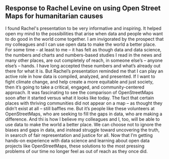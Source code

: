 ## Response to Rachel Levine on using Open Street Maps for humanitarian causes
I found Rachel's presentation to be very informative and inspiring. It helped open my mind to the possibilities that arise when data and people who want to do good in the world come together. I am invigorated by the prospect that my colleagues and I can use open data to make the world a better place. For some time –  at least to me – it has felt as though data and data science, the numbers and charts and numbers-based studies I read in the news and many other places, are out completely of reach, in someone else’s – anyone else’s – hands. I have long accepted these numbers and what’s already out there for what it is. But Rachel’s presentation reminded me that I can play an active role in how data is compiled, analyzed, and presented. If I want to fight climate change, and help create a more equitable and just society, then it’s going to take a critical, engaged, and community-centered approach. It was fascinating to see the comparison of OpenStreetMaps soon after it started versus what it looks like today. The fact that certain places with thriving communities did not appear on a map – as thought they didn’t exist at all – still baffles me. But it’s people like these volunteers at OpenStreetMaps, who are seeking to fill the gaps in data, who are making a difference. And thi is how I believe my colleagues and I, too, will be able to use data to make the world a better place. We can choose not to ignore the biases and gaps in data, and instead struggle toward uncovering the truth, in searcch of fair representation and justice for all. Now that I’m getting hands-on experience with data science and learning about open data projects like OpenStreetMaps, these solutions to the most pressing problems of our time no longer feel as out of reach as they once did. 
